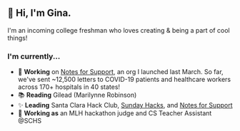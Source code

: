 ## 👋 Hi, I'm Gina.

I'm an incoming college freshman who loves creating & being a part of cool things!

### I'm currently...
- 💌 **Working** on [Notes for Support](https://www.notesforsupport.org/), an org I launched last March. So far, we've sent ~12,500 letters to COVID-19 patients and healthcare workers across 170+ hospitals in 40 states!
- 📚 **Reading** Gilead (Marilynne Robinson)
- ✨ **Leading** Santa Clara Hack Club, [Sunday Hacks](https://sundayhacks.org/), and [Notes for Support](https://www.notesforsupport.org/)
- 🌿 **Working as** an MLH hackathon judge and CS Teacher Assistant @SCHS

<!--
**amazihue/amazihue** is a ✨ _special_ ✨ repository because its `README.md` (this file) appears on your GitHub profile.

Here are some ideas to get you started:

- 🔭 I’m currently working on ...
- 🌱 I’m currently learning ...
- 👯 I’m looking to collaborate on ...
- 🤔 I’m looking for help with ...
- 💬 Ask me about ...
- 📫 How to reach me: ...
- 😄 Pronouns: ...
- ⚡ Fun fact: ...
-->
